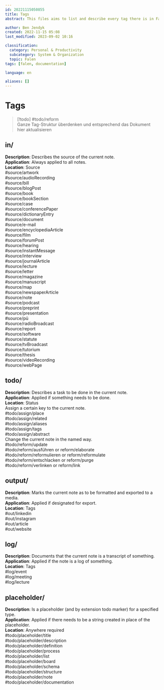 ```yaml
---
id: 20221115050855
title: Tags
abstract: This files aims to list and describe every tag there is in Falen. 

author: Ben Jendyk
created: 2022-11-15 05:08
last_modified: 2023-09-02 10:16

classification:
  category: Personal & Productivity
  subcategory: System & Organization
  topic: Falen
tags: [falen, documentation]

language: en

aliases: []
---
```


# Tags

> [!todo] #todo/reform  
> Ganze Tag-Struktur überdenken und entsprechend das Dokument hier aktualisieren

## in/

**Description**: Describes the source of the current note.  
**Application**: Always applied to all notes.  
**Location**: Source  
#source/artwork  
#source/audioRecording  
#source/bill  
#source/blogPost  
#source/book  
#source/bookSection  
#source/case  
#source/conferencePaper  
#source/dictionaryEntry  
#source/document  
#source/e-mail  
#source/encyclopediaArticle  
#source/film  
#source/forumPost  
#source/hearing  
#source/instantMessage  
#source/interview  
#source/journalArticle  
#source/lecture  
#source/letter  
#source/magazine  
#source/manuscript  
#source/map  
#source/newspaperArticle  
#source/note  
#source/podcast  
#source/preprint  
#source/presentation  
#source/pü  
#source/radioBroadcast  
#source/report  
#source/software  
#source/statute  
#source/tvBroadcast  
#source/tutorium  
#source/thesis  
#source/videoRecording  
#source/webPage

## todo/

**Description**: Describes a task to be done in the current note.  
**Application**: Applied if something needs to be done.  
**Location**: Status  
Assign a certain key to the current note.  
#todo/assign/place  
#todo/assign/related  
#todo/assign/aliases  
#todo/assign/tags  
#todo/assign/abstract  
Change the current note in the named way.  
#todo/reform/update  
#todo/reform/ausführen or reform/elaborate  
#todo/reform/reformulieren or reform/reformulate  
#todo/reform/entschlacken or reform/purge  
#todo/reform/verlinken or reform/link

## output/

**Description**: Marks the current note as to be formatted and exported to a media.  
**Application**: Applied if designated for export.  
**Location**: Tags  
#out/linkedin  
#out/instagram  
#out/article  
#out/website

## log/ 

**Description**: Documents that the current note is a transcript of something.  
**Application**: Applied if the note is a log of something.  
**Location**: Tags  
#log/event  
#log/meeting  
#log/lecture

## placeholder/

**Description**: Is a placeholder (and by extension todo marker) for a specified type.  
**Application**: Applied if there needs to be a string created in place of the placeholder.  
**Location**: Anywhere required  
#todo/placeholder/title  
#todo/placeholder/description  
#todo/placeholder/definition  
#todo/placeholder/process  
#todo/placeholder/list  
#todo/placeholder/board  
#todo/placeholder/schema  
#todo/placeholder/structure  
#todo/placeholder/note  
#todo/placeholder/documentation 
